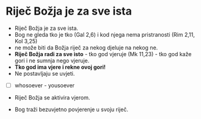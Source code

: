 # Riječ Božja je za sve ista
<!---   > ID: 220409BRK-->

- Riječ Božja je za sve ista.
-    Bog ne gleda tko je tko (Gal 2,6) i kod njega nema pristranosti (Rim 2,11, Kol 3,25)
-  ne može biti da Božja riječ za nekog djeluje na nekog ne.
-  **Riječ Božja radi za sve isto** - tko god vjeruje (Mk 11,23) - tko god kaže gori i ne sumnja nego vjeruje.
-   **Tko god  ima vjere i rekne ovoj gori!** 
-   Ne postavljaju se uvjeti.
- [ ]   whosoever - yousoever
-   Riječ Božja se aktivira vjerom.

-   Bog traži bezuvjetno povjerenje u svoju riječ.